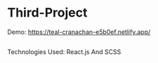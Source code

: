 # Third-Project
Demo: https://teal-cranachan-e5b0ef.netlify.app/
##
Technologies Used: React.js And SCSS

